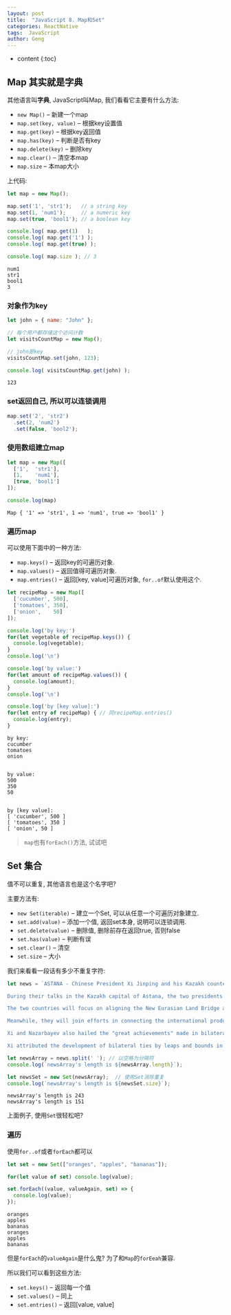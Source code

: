 ```yaml
---
layout: post
title:  "JavaScript 8. Map和Set"
categories: ReactNative
tags:  JavaScript  
author: Geng
---
```


* content
{:toc}

## Map 其实就是字典
其他语言叫**字典**, JavaScript叫Map, 我们看看它主要有什么方法:
* `new Map()` – 新建一个map
* `map.set(key, value)` – 根据key设置值
* `map.get(key)` – 根据key返回值
* `map.has(key)` – 判断是否有key
* `map.delete(key)` – 删除key
* `map.clear()` – 清空本map
* `map.size` – 本map大小






上代码:


```javascript
let map = new Map();

map.set('1', 'str1');   // a string key
map.set(1, 'num1');     // a numeric key
map.set(true, 'bool1'); // a boolean key

console.log( map.get(1)   ); 
console.log( map.get('1') ); 
console.log( map.get(true) ); 

console.log( map.size ); // 3
```

    num1
    str1
    bool1
    3


### 对象作为key


```javascript
let john = { name: "John" };

// 每个用户都存储这个访问计数
let visitsCountMap = new Map();

// john是key
visitsCountMap.set(john, 123);

console.log( visitsCountMap.get(john) ); 
```

    123


### set返回自己, 所以可以连锁调用

```js
map.set('2', 'str2')
  .set(2, 'num2')
  .set(false, 'bool2');
```

### 使用数组建立map


```javascript
let map = new Map([
  ['1',  'str1'],
  [1,    'num1'],
  [true, 'bool1']
]);

console.log(map)
```

    Map { '1' => 'str1', 1 => 'num1', true => 'bool1' }


### 遍历map
可以使用下面中的一种方法:

* `map.keys()` – 返回key的可遍历对象.
* `map.values()` – 返回值得可遍历对象.
* `map.entries()` – 返回[key, value]可遍历对象, `for..of`默认使用这个.


```javascript
let recipeMap = new Map([
  ['cucumber', 500],
  ['tomatoes', 350],
  ['onion',    50]
]);

console.log('by key:')
for(let vegetable of recipeMap.keys()) {
  console.log(vegetable); 
}
console.log('\n')

console.log('by value:')
for(let amount of recipeMap.values()) {
  console.log(amount); 
}
console.log('\n')

console.log('by [key value]:')
for(let entry of recipeMap) { // 同recipeMap.entries()
  console.log(entry); 
}
```

    by key:
    cucumber
    tomatoes
    onion
    
    
    by value:
    500
    350
    50
    
    
    by [key value]:
    [ 'cucumber', 500 ]
    [ 'tomatoes', 350 ]
    [ 'onion', 50 ]


> `map`也有`forEach()`方法, 试试吧

## Set 集合
值不可以重复, 其他语言也是这个名字吧?

主要方法有:
* `new Set(iterable)` – 建立一个Set, 可以从任意一个可遍历对象建立.
* `set.add(value)` – 添加一个值, 返回set本身, 说明可以连锁调用.
* `set.delete(value)` – 删除值, 删除前存在返回true, 否则false
* `set.has(value)` – 判断有误
* `set.clear()` – 清空
* `set.size` – 大小

我们来看看一段话有多少不重复字符:


```javascript
let news = `ASTANA - Chinese President Xi Jinping and his Kazakh counterpart, Nursultan Nazarbayev, vowed Thursday to accelerate the alignment of their countries' respective development policies and push bilateral ties to a higher level.

During their talks in the Kazakh capital of Astana, the two presidents agreed to further integrate the China-proposed Belt and Road Initiative and Kazakhstan's development strategy of "Nurly Zhol," or "Bright Path" in the Kazakh language.

The two countries will focus on aligning the New Eurasian Land Bridge and the construction of an economic corridor linking China, central Asia and west Asia, with the Kazakh strategy of building an international logistics corridor.

Meanwhile, they will join efforts in connecting the international production capacity cooperation with Kazakhstan's push for industrialization, sharing China's transportation advantages on land and by sea with the world's biggest landlocked country, and linking China's "digital Silk Road" initiative with the "digital Kazakhstan" strategy.

Xi and Nazarbayev also hailed the "great achievements" made in bilateral ties since China and Kazakhstan forged diplomatic relations 25 years ago and decided to push the healthy and stable development of their comprehensive strategic partnership to a higher level, so as to better serve the two peoples.

Xi attributed the development of bilateral ties by leaps and bounds in a relatively short period to the spirit of good neighborliness, mutual benefit and mutual support upheld by the two countries, the principles of mutual respect and equality, as well as their generations of friendship and the concept of common development.`;

let newsArray = news.split(' '); // 以空格为分隔符
console.log(`newsArray's length is ${newsArray.length}`);

let newsSet = new Set(newsArray);  // 使用Set消除重复
console.log(`newsArray's length is ${newsSet.size}`);
```

    newsArray's length is 243
    newsArray's length is 151


上面例子, 使用`Set`很轻松吧?

### 遍历
使用`for..of`或者`forEach`都可以


```javascript
let set = new Set(["oranges", "apples", "bananas"]);

for(let value of set) console.log(value);

set.forEach((value, valueAgain, set) => {
  console.log(value);
});
```

    oranges
    apples
    bananas
    oranges
    apples
    bananas


但是`forEach`的`valueAgain`是什么鬼? 为了和`Map`的`forEeah`兼容.

所以我们可以看到这些方法:

* `set.keys()` – 返回每一个值
* `set.values()` – 同上
* `set.entries()` – 返回[value, value]

